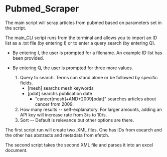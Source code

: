# Pubmed_Scraper

The main script will scrap articles from pubmed based on parameters set in the script. 

The main_CLI script runs from the terminal and allows you to import an ID list as a .txt file (by entering I) or to enter a query search (by entering Q).  

- By entering I, the user is prompted for a filename. An example ID list has been provided.

- By entering Q, the user is prompted for three more values.  
  1. Query to search. Terms can stand alone or be followed by specific fields.
        - [mesh] searchs mesh keywords
        - [pdat] searchs publication date
            - "cancer[mesh]+AND+2009[pdat]" searches articles about cancer from 2009.
  2. How many results    -- self-explanatory. For larger amounts, adding an API key will increase rate from 3/s to 10/s.
  3. Sort                 -- Default is relevance but other options are there. 
    
    
The first script run will create two .XML files. One has IDs from esearch and the other has abstracts and metadata from efetch.

The second script takes the second XML file and parses it into an excel document. 
